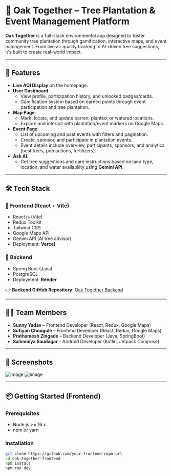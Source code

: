# 🌳 Oak Together – Tree Plantation & Event Management Platform

**Oak Together** is a full-stack environmental app designed to foster community tree plantation through gamification, interactive maps, and event management. From live air quality tracking to AI-driven tree suggestions, it's built to create real-world impact.

---

## 🚀 Features

- **Live AQI Display** on the homepage.
- **User Dashboard**:
  - View profile, participation history, and unlocked badges/cards.
  - Gamification system based on earned points through event participation and tree plantation.
- **Map Page**:
  - Mark, locate, and update barren, planted, or watered locations.
  - Explore and interact with plantation/event markers on Google Maps.
- **Event Page**:
  - List of upcoming and past events with filters and pagination.
  - Create, sponsor, and participate in plantation events.
  - Event details include overview, participants, sponsors, and analytics (best trees, precautions, fertilizers).
- **Ask AI**:
  - Get tree suggestions and care instructions based on land type, location, and water availability using **Gemini API**.

---

## 🛠️ Tech Stack

### 🔹 Frontend (React + Vite)
- React.js (Vite)
- Redux Toolkit
- Tailwind CSS
- Google Maps API
- Gemini API (AI tree advisor)
- Deployment: **Vercel**

### 🔸 Backend
- Spring Boot (Java)
- PostgreSQL
- Deployment: **Render**

👉 **Backend GitHub Repository**: [Oak Together Backend](https://github.com/ZingadePrathamesh/Oak-Together-Backend)

---

## 👨‍💻 Team Members

- **Sunny Yadav** – Frontend Developer (React, Redux, Google Maps)
- **Sufiyan Chougule** – Frontend Developer (React, Redux, Google Maps)
- **Prathamesh Zingade** – Backend Developer (Java, SpringBoot)
- **Salimmiya Saudagar** – Android Developer (Kotlin, Jetpack Compose) 

---

## 📸 Screenshots

![image](https://github.com/user-attachments/assets/cb94dba8-f393-4cb0-b28b-a01a49fe5e06)
![image](https://github.com/user-attachments/assets/eb2c68bb-9cf7-4a06-bb1f-31afb4930dc5)


---

## 📦 Getting Started (Frontend)

### Prerequisites
- Node.js >= 16.x
- npm or yarn

### Installation

```bash
git clone https://github.com/your-frontend-repo-url
cd oak-together-frontend
npm install
npm run dev
